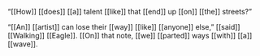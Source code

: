 “[[How]] [[does]] [[a]] talent [[like]] that [[end]] up [[on]] [[the]] streets?”

“[[An]] [[artist]] can lose their [[way]] [[like]] [[anyone]] else,” [[said]] [[Walking]] [[Eagle]]. [[On]] that note, [[we]] [[parted]] ways [[with]] [[a]] [[wave]].